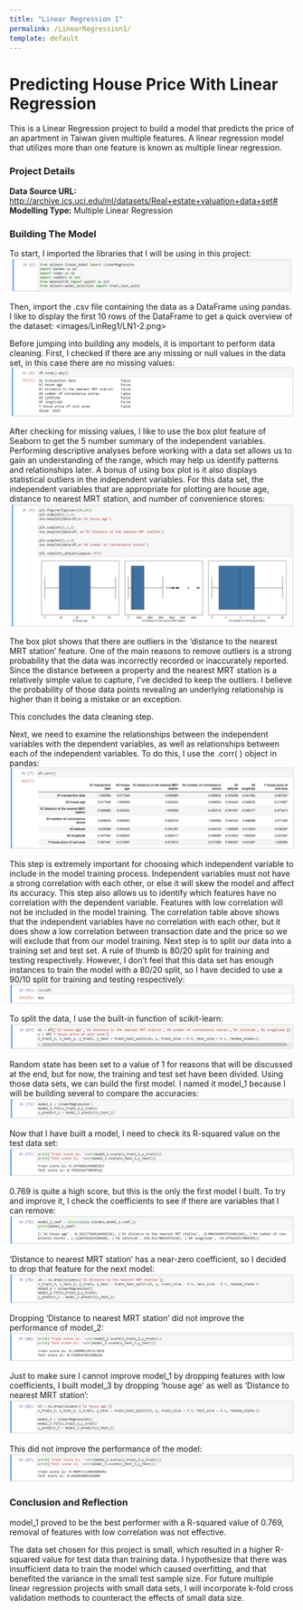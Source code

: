```yaml
---
title: "Linear Regression 1"
permalink: /LinearRegression1/
template: default
---
```


# Predicting House Price With Linear Regression
This is a Linear Regression project to build a model that predicts the price of an apartment in Taiwan given multiple features. A linear regression model that utilizes more than one feature is known as multiple linear regression.  

### Project Details
**Data Source URL:** http://archive.ics.uci.edu/ml/datasets/Real+estate+valuation+data+set# <br>
**Modelling Type:** Multiple Linear Regression

### Building The Model
To start, I imported the libraries that I will be using in this project:
![Image1](images/LinReg1/LR1-1.png)

Then, import the .csv file containing the data as a DataFrame using pandas. I like to display the first 10 rows of the DataFrame to get a quick overview of the dataset: 
<images/LinReg1/LN1-2.png>

Before jumping into building any models, it is important to perform data cleaning. First, I checked if there are any missing or null values in the data set, in this case there are no missing values: 
![Image3](images/LinReg1/LN1-3.png)

After checking for missing values, I like to use the box plot feature of Seaborn to get the 5 number summary of the independent variables. Performing descriptive analyses before working with a data set allows us to gain an understanding of the range, which may help us identify patterns and relationships later. A bonus of using box plot is it also displays statistical outliers in the independent variables. For this data set, the independent variables that are appropriate for plotting are house age, distance to nearest MRT station, and number of convenience stores: 
![Image4](images/LinReg1/LN1-4.png)

The box plot shows that there are outliers in the ‘distance to the nearest MRT station’ feature. One of the main reasons to remove outliers is a strong probability that the data was incorrectly recorded or inaccurately reported. Since the distance between a property and the nearest MRT station is a relatively simple value to capture, I’ve decided to keep the outliers. I believe the probability of those data points revealing an underlying relationship is higher than it being a mistake or an exception. 

This concludes the data cleaning step. 

Next, we need to examine the relationships between the independent variables with the dependent variables, as well as relationships between each of the independent variables. To do this, I use the .corr( ) object in pandas: 
![Image5](images/LinReg1/LN1-5.png)

This step is extremely important for choosing which independent variable to include in the model training process. Independent variables must not have a strong correlation with each other, or else it will skew the model and affect its accuracy. This step also allows us to identify which features have no correlation with the dependent variable. Features with low correlation will not be included in the model training. The correlation table above shows that the independent variables have no correlation with each other, but it does show a low correlation between transaction date and the price so we will exclude that from our model training. 
Next step is to split our data into a training set and test set. A rule of thumb is 80/20 split for training and testing respectively. However, I don’t feel that this data set has enough instances to train the model with a 80/20 split, so I have decided to use a 90/10 split for training and testing respectively: 
![Image6](images/LinReg1/LN1-6.png)

To split the data, I use the built-in function of scikit-learn: 
![Image7](https://github.com/brandenmoo/brandenmoo.github.io/blob/master/images/LinReg1/LN1-7.png)

Random state has been set to a value of 1 for reasons that will be discussed at the end, but for now, the training and test set have been divided. 
Using those data sets, we can build the first model. I named it model_1 because I will be building several to compare the accuracies: 
![Image8](images/LinReg1/LN1-8.png)

Now that I have built a model, I need to check its R-squared value on the test data set: 
![Image9](images/LinReg1/LN1-9.png)

0.769 is quite a high score, but this is the only the first model I built. To try and improve it, I check the coefficients to see if there are variables that I can remove: 
![Image10](images/LinReg1/LN1-10.png)

‘Distance to nearest MRT station’ has a near-zero coefficient, so I decided to drop that feature for the next model: 
![Image11](images/LinReg1/LN1-11.png)

Dropping ‘Distance to nearest MRT station’ did not improve the performance of model_2: 
![Image12](images/LinReg1/LN1-12.png)

Just to make sure I cannot improve model_1 by dropping features with low coefficients, I built model_3 by dropping ‘house age’ as well as ‘Distance to nearest MRT station’: 
![Image13](images/LinReg1/LN1-13.png)

 This did not improve the performance of the model: 
![Image14](images/LinReg1/LN1-14.png)


### Conclusion and Reflection
model_1 proved to be the best performer with a R-squared value of 0.769, removal of features with low correlation was not effective. 

The data set chosen for this project is small, which resulted in a higher R-squared value for test data than training data. I hypothesize that there was insufficient data to train the model which caused overfitting, and that benefited the variance in the small test sample size. For future multiple linear regression projects with small data sets, I will incorporate k-fold cross validation methods to counteract the effects of small data size. 
